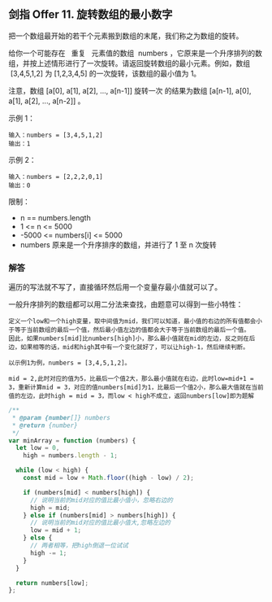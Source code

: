 ## 剑指 Offer 11. 旋转数组的最小数字

把一个数组最开始的若干个元素搬到数组的末尾，我们称之为数组的旋转。

给你一个可能存在   重复   元素值的数组  numbers ，它原来是一个升序排列的数组，并按上述情形进行了一次旋转。请返回旋转数组的最小元素。例如，数组  [3,4,5,1,2] 为 [1,2,3,4,5] 的一次旋转，该数组的最小值为 1。

注意，数组 [a[0], a[1], a[2], ..., a[n-1]] 旋转一次 的结果为数组 [a[n-1], a[0], a[1], a[2], ..., a[n-2]] 。

示例 1：

```
输入：numbers = [3,4,5,1,2]
输出：1
```

示例 2：

```
输入：numbers = [2,2,2,0,1]
输出：0
```

限制：

- n == numbers.length
- 1 <= n <= 5000
- -5000 <= numbers[i] <= 5000
- numbers 原来是一个升序排序的数组，并进行了 1 至 n 次旋转

### 解答

遍历的写法就不写了，直接循环然后用一个变量存最小值就可以了。

一般升序排列的数组都可以用二分法来查找，由题意可以得到一些小特性：

```
定义一个low和一个high变量，取中间值为mid，我们可以知道，最小值的右边的所有值都会小于等于当前数组的最后一个值，然后最小值左边的值都会大于等于当前数组的最后一个值。
因此，如果numbers[mid]比numbers[high]小，那么最小值就在mid的左边，反之则在后边，如果相等的话，mid和high其中有一个变化就好了，可以让high-1，然后继续判断。

以示例1为例，numbers = [3,4,5,1,2]。

mid = 2,此时对应的值为5，比最后一个值2大，那么最小值就在右边，此时low=mid+1 = 3，重新计算mid = 3，对应的值numbers[mid]为1，比最后一个值2小，那么最大值就在当前值的左边，此时high = mid = 3，而low < high不成立，返回numbers[low]即为题解

```

```javascript
/**
 * @param {number[]} numbers
 * @return {number}
 */
var minArray = function (numbers) {
  let low = 0,
    high = numbers.length - 1;

  while (low < high) {
    const mid = low + Math.floor((high - low) / 2);

    if (numbers[mid] < numbers[high]) {
      // 说明当前的mid对应的值比最小值小，忽略右边的
      high = mid;
    } else if (numbers[mid] > numbers[high]) {
      // 说明当前的mid对应的值比最小值大,忽略左边的
      low = mid + 1;
    } else {
      // 两者相等，把high倒退一位试试
      high -= 1;
    }
  }

  return numbers[low];
};
```
